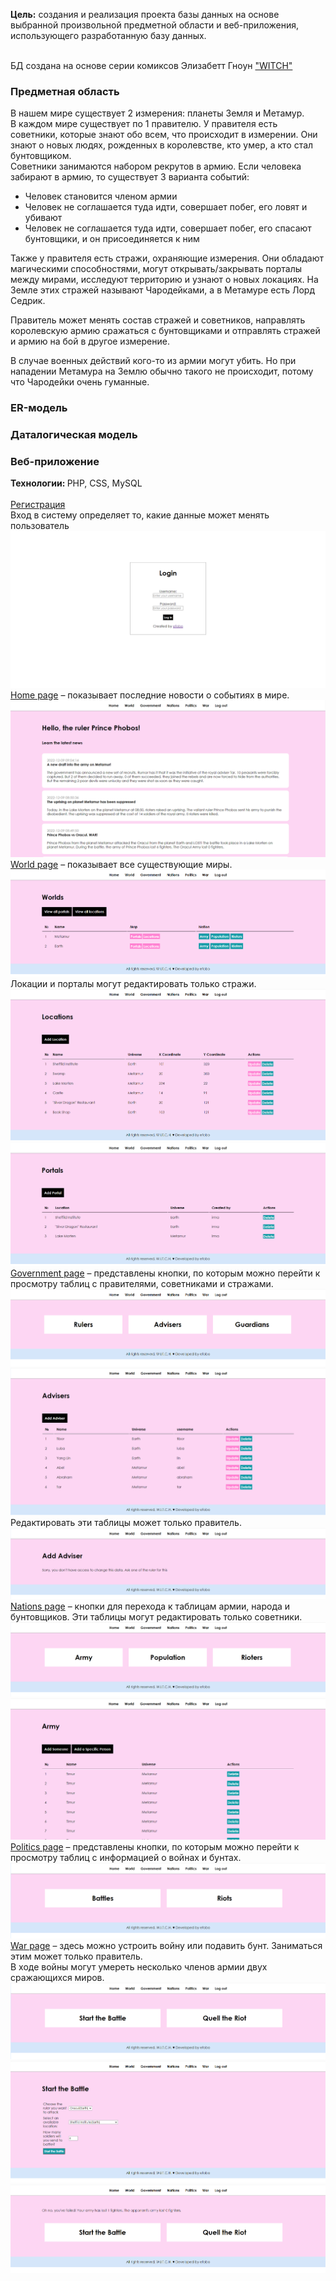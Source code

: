 <b>Цель:</b> создания и реализация проекта базы данных на основе выбранной произвольной предметной области и веб-приложения, использующего разработанную базу данных.

<br>
БД создана на основе серии комиксов Элизабетт Гноун <a href='https://witchgirls.fandom.com/ru/wiki/Комикс'>"WITCH"</a>

<h3>Предметная область</h3>

В нашем мире существует 2 измерения: планеты Земля и Метамур.
<br>
В каждом мире существует по 1 правителю. У правителя есть советники, которые знают обо всем, что происходит в измерении. Они знают о новых людях, рожденных в королевстве, кто умер, а кто стал бунтовщиком.
<br>
Советники занимаются набором рекрутов в армию. Если человека забирают в армию, то существует 3 варианта событий:
<ul>
<li>Человек становится членом армии</li>
<li>Человек не соглашается туда идти, совершает побег, его ловят и убивают</li>
<li>Человек не соглашается туда идти, совершает побег, его спасают бунтовщики, и он присоединяется к ним</li>
</ul>
Также у правителя есть стражи, охраняющие измерения. Они обладают магическими способностями, могут открывать/закрывать порталы между мирами, исследуют территорию и узнают о новых локациях. На Земле этих стражей называют Чародейками, а в Метамуре есть Лорд Седрик.
<br>

Правитель может менять состав стражей и советников, направлять королевскую армию сражаться с бунтовщиками и отправлять стражей и армию на бой в другое измерение.
<br>

В случае военных действий кого-то из армии могут убить. Но при нападении Метамура на Землю обычно такого не происходит, потому что Чародейки очень гуманные.
<br>

<h3>ER-модель</h3>

<h3>Даталогическая модель</h3>

<h3>Веб-приложение</h3>
<b>Технологии: </b> PHP, CSS, MySQL
<br><br>
<u>Регистрация</u>
<br>
Вход в систему определяет то, какие данные может менять пользователь
<img src='/readme/login.png'>
<br>
<u>Home page</u> – показывает последние новости о событиях в мире.
<img src='/readme/index.png'>
<br>
<u>World page</u> – показывает все существующие миры.
<img src='/readme/world.png'>
<br>
Локации и порталы могут редактировать только стражи.
<img src='/readme/locations.png'>
<br>
<img src='/readme/portals.png'>
<br>
<u>Government page</u> – представлены кнопки, по которым можно перейти к просмотру таблиц с правителями, советниками и стражами.
<img src='/readme/government.png'>
<br>
<img src='/readme/adviser.png'>
<br>
Редактировать эти таблицы может только правитель.
<br>
<img src='/readme/add-adviser.png'>
<br>
<u>Nations page</u> – кнопки для перехода к таблицам армии, народа и бунтовщиков. Эти таблицы могут редактировать только советники.
<img src='/readme/nations.png'>
<br>
<img src='/readme/army.png'>
<br>
<u>Politics page</u> – представлены кнопки, по которым можно перейти к просмотру таблиц с информацией о войнах и бунтах.
<img src='/readme/politics.png'>
<br>
<u>War page</u> – здесь можно устроить войну или подавить бунт. Заниматься этим может только правитель.
<br>
В ходе войны могут умереть несколько членов армии двух сражающихся миров.

<img src='/readme/war.png'>
<br>
<img src='/readme/start-the-battle.png'>
<br>
<img src='/readme/failed-war.png'>
<br>
